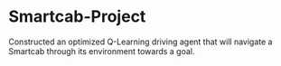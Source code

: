 # Smartcab-Project
Constructed an optimized Q-Learning driving agent that will navigate a Smartcab through its environment towards a goal. 
